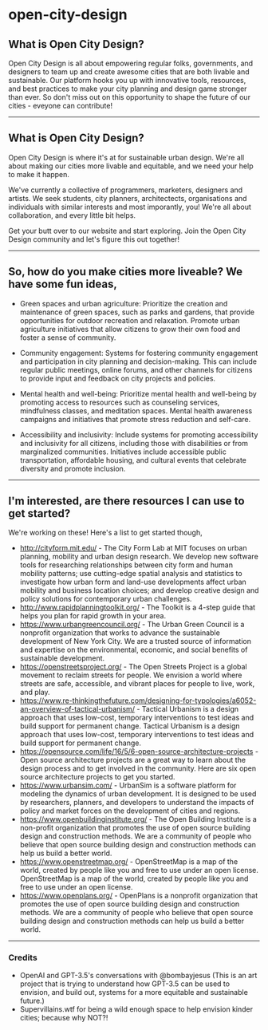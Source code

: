 # open-city-design

## What is Open City Design?
Open City Design is all about empowering regular folks, governments, and designers to team up and create awesome cities that are both livable and sustainable. Our platform hooks you up with innovative tools, resources, and best practices to make your city planning and design game stronger than ever. So don't miss out on this opportunity to shape the future of our cities - eveyone can contribute!

- - - -

## What is Open City Design?
Open City Design is where it's at for sustainable urban design. We're all about making our cities more livable and equitable, and we need your help to make it happen.

We've currently a collective of programmers, marketers, designers and artists. We seek students, city planners, architectects, organisations and individuals with similar interests and most imporantly, you! We're all about collaboration, and every little bit helps.

Get your butt over to our website and start exploring. Join the Open City Design community and let's figure this out together!

- - - -

## So, how do you make cities more liveable? We have some fun ideas,

* Green spaces and urban agriculture: Prioritize the creation and maintenance of green spaces, such as parks and gardens, that provide opportunities for outdoor recreation and relaxation. Promote urban agriculture initiatives that allow citizens to grow their own food and foster a sense of community.

* Community engagement: Systems for fostering community engagement and participation in city planning and decision-making. This can include regular public meetings, online forums, and other channels for citizens to provide input and feedback on city projects and policies.

* Mental health and well-being: Prioritize mental health and well-being by promoting access to resources such as counseling services, mindfulness classes, and meditation spaces. Mental health awareness campaigns and initiatives that promote stress reduction and self-care.

* Accessibility and inclusivity: Include systems for promoting accessibility and inclusivity for all citizens, including those with disabilities or from marginalized communities. Initiatives include accessible public transportation, affordable housing, and cultural events that celebrate diversity and promote inclusion.

- - - -

## I'm interested, are there resources I can use to get started?
We're working on these! Here's a list to get started though,
* http://cityform.mit.edu/ - The City Form Lab at MIT focuses on urban planning, mobility and urban design research. We develop new software tools for researching relationships between city form and human mobility patterns; use cutting-edge spatial analysis and statistics to investigate how urban form and land-use developments affect urban mobility and business location choices; and develop creative design and policy solutions for contemporary urban challenges. 
* http://www.rapidplanningtoolkit.org/ - The Toolkit is a 4-step guide that helps you plan for rapid growth in your area.
* https://www.urbangreencouncil.org/ - The Urban Green Council is a nonprofit organization that works to advance the sustainable development of New York City. We are a trusted source of information and expertise on the environmental, economic, and social benefits of sustainable development.
* https://openstreetsproject.org/ - The Open Streets Project is a global movement to reclaim streets for people. We envision a world where streets are safe, accessible, and vibrant places for people to live, work, and play.
* https://www.re-thinkingthefuture.com/designing-for-typologies/a6052-an-overview-of-tactical-urbanism/ - Tactical Urbanism is a design approach that uses low-cost, temporary interventions to test ideas and build support for permanent change. Tactical Urbanism is a design approach that uses low-cost, temporary interventions to test ideas and build support for permanent change.
* https://opensource.com/life/16/5/6-open-source-architecture-projects - Open source architecture projects are a great way to learn about the design process and to get involved in the community. Here are six open source architecture projects to get you started.
* https://www.urbansim.com/ - UrbanSim is a software platform for modeling the dynamics of urban development. It is designed to be used by researchers, planners, and developers to understand the impacts of policy and market forces on the development of cities and regions.
* https://www.openbuildinginstitute.org/ - The Open Building Institute is a non-profit organization that promotes the use of open source building design and construction methods. We are a community of people who believe that open source building design and construction methods can help us build a better world.
* https://www.openstreetmap.org/ - OpenStreetMap is a map of the world, created by people like you and free to use under an open license. OpenStreetMap is a map of the world, created by people like you and free to use under an open license.
* https://www.openplans.org/ - OpenPlans is a nonprofit organization that promotes the use of open source building design and construction methods. We are a community of people who believe that open source building design and construction methods can help us build a better world.

- - - -

### Credits
* OpenAI and GPT-3.5's conversations with @bombayjesus (This is an art project that is trying to understand how GPT-3.5 can be used to envision, and build out, systems for a more equitable and sustainable future.)
* Supervillains.wtf for being a wild enough space to help envision kinder cities; because why NOT?!
